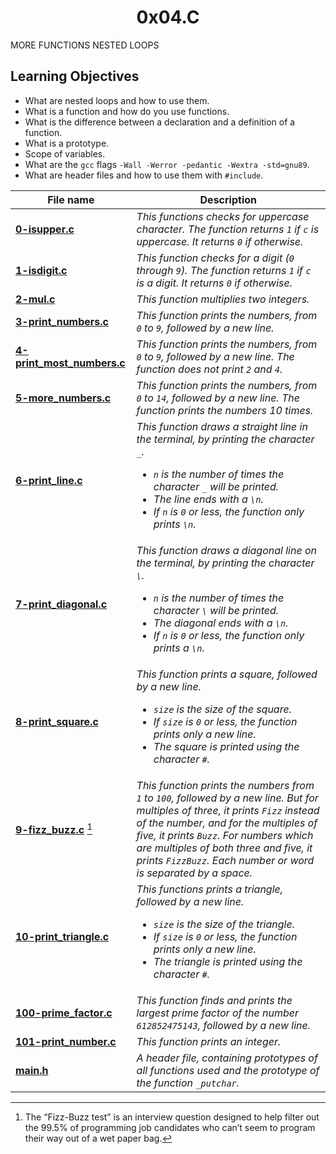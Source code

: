 <h1 align="center">0x04.C</h1>
MORE FUNCTIONS NESTED LOOPS

<h2>Learning Objectives</h2>
<ul>
  <li>What are nested loops and how to use them.</li>
  <li>What is a function and how do you use functions.</li>
  <li>What is the difference between a declaration and a definition of a function.</li>
  <li>What is a prototype.</li>
  <li>Scope of variables.</li>
  <li>What are the <code>gcc</code> flags <code>-Wall -Werror -pedantic -Wextra -std=gnu89</code>.</li>
  <li>What are header files and how to use them with <code>#include</code>.</li>
</ul>

|File name|Description|
|---|---|
|[**0-isupper.c**](https://github.com/GM-Samuelstein/alx-low_level_programming/blob/master/0x04-more_functions_nested_loops/0-isupper.c)|*This functions checks for uppercase character. The function returns `1` if `c` is uppercase. It returns `0` if otherwise.*|
|[**1-isdigit.c**](https://github.com/GM-Samuelstein/alx-low_level_programming/blob/master/0x04-more_functions_nested_loops/1-isdigit.c)|*This function checks for a digit (`0` through `9`). The function returns `1` if `c` is a digit. It returns `0` if otherwise.*|
|[**2-mul.c**](https://github.com/GM-Samuelstein/alx-low_level_programming/blob/master/0x04-more_functions_nested_loops/2-mul.c)|*This function multiplies two integers.*|
|[**3-print_numbers.c**](https://github.com/GM-Samuelstein/alx-low_level_programming/blob/master/0x04-more_functions_nested_loops/3-print_numbers.c)|*This function prints the numbers, from `0` to `9`, followed by a new line.*|
|[**4-print_most_numbers.c**](https://github.com/GM-Samuelstein/alx-low_level_programming/blob/master/0x04-more_functions_nested_loops/4-print_most_numbers.c)|*This function prints the numbers, from `0` to `9`, followed by a new line. The function does not print `2` and `4`.*|
|[**5-more_numbers.c**](https://github.com/GM-Samuelstein/alx-low_level_programming/blob/master/0x04-more_functions_nested_loops/5-more_numbers.c)|*This function prints the numbers, from `0` to `14`, followed by a new line. The function prints the numbers 10 times.*|
|[**6-print_line.c**](https://github.com/GM-Samuelstein/alx-low_level_programming/blob/master/0x04-more_functions_nested_loops/6-print_line.c)|*This function draws a straight line in the terminal, by printing the character `_`. <ul> <li>`n` is the number of times the character `_` will be printed.</li> <li>The line ends with a `\n`.</li> <li>If `n` is `0` or less, the function only prints `\n`.</li></ul>*|
|[**7-print_diagonal.c**](https://github.com/GM-Samuelstein/alx-low_level_programming/blob/master/0x04-more_functions_nested_loops/7-print_diagonal.c)|*This function draws a diagonal line on the terminal, by printing the character `\`. <ul> <li>`n` is the number of times the character `\` will be printed.</li> <li>The diagonal ends with a `\n`.</li> <li>If `n` is `0` or less, the function only prints a `\n`.</li></ul>*|
|[**8-print_square.c**](https://github.com/GM-Samuelstein/alx-low_level_programming/blob/master/0x04-more_functions_nested_loops/8-print_square.c)|*This function prints a square, followed by a new line.<ul> <li>`size` is the size of the square.</li> <li>If `size` is `0` or less, the function prints only a new line.</li> <li>The square is printed using the character `#`.</li></ul>*|
|[**9-fizz_buzz.c**](https://github.com/GM-Samuelstein/alx-low_level_programming/blob/master/0x04-more_functions_nested_loops/9-fizz_buzz.c) [^1]|*This function prints the numbers from `1` to `100`, followed by a new line. But for multiples of three, it prints `Fizz` instead of the number, and for the multiples of five, it prints `Buzz`. For numbers which are multiples of both three and five, it prints `FizzBuzz`. Each number or word is separated by a space.*|
|[**10-print_triangle.c**](https://github.com/GM-Samuelstein/alx-low_level_programming/blob/master/0x04-more_functions_nested_loops/10-print_triangle.c)|*This functions prints a triangle, followed by a new line. <ul> <li>`size` is the size of the triangle.</li> <li>If `size` is `0` or less, the function prints only a new line.</li> <li>The triangle is printed using the character `#`.</li> </ul>*|
|[**100-prime_factor.c**](https://github.com/GM-Samuelstein/alx-low_level_programming/blob/master/0x04-more_functions_nested_loops/100-prime_factor.c)|*This function finds and prints the largest prime factor of the number `612852475143`, followed by a new line.*|
|[**101-print_number.c**](https://github.com/GM-Samuelstein/alx-low_level_programming/blob/master/0x04-more_functions_nested_loops/101-print_number.c)|*This function prints an integer.*|
|[**main.h**](https://github.com/GM-Samuelstein/alx-low_level_programming/blob/master/0x04-more_functions_nested_loops/main.h)|*A header file, containing prototypes of all functions used and the prototype of the function `_putchar`.*|
[^1]: The “Fizz-Buzz test” is an interview question designed to help filter out the 99.5% of programming job candidates who can’t seem to program their way out of a wet paper bag.

